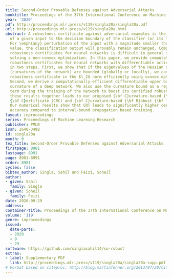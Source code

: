```yaml
---
title: Second-Order Provable Defenses against Adversarial Attacks
booktitle: Proceedings of the 37th International Conference on Machine Learning
year: '2020'
pdf: http://proceedings.mlr.press/v119/singla20a/singla20a.pdf
url: http://proceedings.mlr.press/v119/singla20a.html
abstract: A robustness certificate against adversarial examples is the minimum distance
  of a given input to the decision boundary of the classifier (or its lower bound).
  For \emph{any} perturbation of the input with a magnitude smaller than the certificate
  value, the classification output will provably remain unchanged. Computing exact
  robustness certificates for neural networks is difficult in general since it requires
  solving a non-convex optimization. In this paper, we provide computationally-efficient
  robustness certificates for neural networks with differentiable activation functions
  in two steps. First, we show that if the eigenvalues of the Hessian of the network
  (curvatures of the network) are bounded (globally or locally), we can compute a
  robustness certificate in the $l_2$ norm efficiently using convex optimization.
  Second, we derive a computationally-efficient differentiable upper bound on the
  curvature of a deep network. We also use the curvature bound as a regularization
  term during the training of the network to boost its certified robustness. Putting
  these results together leads to our proposed {\bf C}urvature-based {\bf R}obustness
  {\bf C}ertificate (CRC) and {\bf C}urvature-based {\bf R}obust {\bf T}raining (CRT).
  Our numerical results show that CRT leads to significantly higher certified robust
  accuracy compared to interval-bound propagation based training.
layout: inproceedings
series: Proceedings of Machine Learning Research
publisher: PMLR
issn: 2640-3498
id: singla20a
month: 0
tex_title: Second-Order Provable Defenses against Adversarial Attacks
firstpage: 8981
lastpage: 8991
page: 8981-8991
order: 8981
cycles: false
bibtex_author: Singla, Sahil and Feizi, Soheil
author:
- given: Sahil
  family: Singla
- given: Soheil
  family: Feizi
date: 2020-09-29
address: 
container-title: Proceedings of the 37th International Conference on Machine Learning
volume: '119'
genre: inproceedings
issued:
  date-parts:
  - 2020
  - 9
  - 29
software: https://github.com/singlasahil14/so-robust
extras:
- label: Supplementary PDF
  link: http://proceedings.mlr.press/v119/singla20a/singla20a-supp.pdf
# Format based on citeproc: http://blog.martinfenner.org/2013/07/30/citeproc-yaml-for-bibliographies/
---
```

